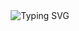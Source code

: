 
<div style="display: flex; justify-content: center; align-items: right; height: 100vh; margin: 0;">
    <img src="https://readme-typing-svg.herokuapp.com/?font=Fira+Code&weight=500&size=25&duration=5012&pause=1000&center=true&vCenter=true&width=700&lines=👾+🤖+Hi%2C+I%27m+Alvaro+💻+😎+🤖+👾" alt="Typing SVG">
</div>


<p align="center"> 
  📢 Hi, I'm <b>Alvaro</b>, a passionate self-taught software and Hardware Computer. Enjoy to code!  🥑
  :)
</p>
<h3 align="center">I'm an student of Software and System's Engineering </h3>
<p align="center">
  <a href="mailto:socop2412@gmail.com"><img src="https://img.shields.io/badge/Gmail-D14836?style=for-the-badge&logo=gmail&logoColor=white&link=mailto:socop2412@gmail.com"/></a>&nbsp;&nbsp;
  <a href=""><img src="https://img.shields.io/badge/Stack_Overflow-FE7A16?style=for-the-badge&logo=stack-overflow&logoColor=white&link=https://stackoverflow.com/users/6112286/mr-mars?tab=profile"/></a>&nbsp;&nbsp;
<!--   <a href=""><img src="https://img.shields.io/badge/Discord-7289DA?style=for-the-badge&logo=discord&logoColor=white&link=https://discord.gg/FR9R8dH"/></a>&nbsp;&nbsp; -->
  <a href="https://twitter.com/socop2412"><img src="https://img.shields.io/badge/Twitter-1DA1F2?style=for-the-badge&logo=twitter&logoColor=white&link=https://twitter.com/borjapazr"/></a>&nbsp;&nbsp;
  <a href="https://www.linkedin.com"><img src="https://img.shields.io/badge/LinkedIn-0077B5?style=for-the-badge&logo=linkedin&logoColor=white&link=https://www.linkedin.com/in/borjapazr"/></a>
</p>

<p align="center">   
  <img alt="Java" src="https://img.shields.io/badge/-Java-007396?style=flat-square&logo=Java&logoColor=white" />  
  <img alt="Autocad" src="https://img.shields.io/badge/-Autocad-white?style=flat-square&logo=Autodesk&logoColor=maroon" />  
  <img alt="Python" src="https://img.shields.io/badge/-Python-3776AB?style=flat-square&logo=Python&logoColor=white" />          
  <img alt="Linux" src="https://img.shields.io/badge/-Linux-FCC624?style=flat-square&logo=Linux&logoColor=white" />
  <img alt="Chrome" src="https://img.shields.io/badge/-Chrome-4285F4?style=flat-square&logo=Google+Chrome&logoColor=white" />                     
  <img alt="git" src="https://img.shields.io/badge/-Git-F05032?style=flat-square&logo=git&logoColor=white" />
  <img alt="npm" src="https://img.shields.io/badge/-NPM-CB3837?style=flat-square&logo=npm&logoColor=white" />
  <img alt="html5" src="https://img.shields.io/badge/-HTML5-E34F26?style=flat-square&logo=html5&logoColor=white" />  
  <img alt="html5" src="https://img.shields.io/badge/-CSS-1572B6?style=flat-square&logo=CSS3&logoColor=WHITE" />  
  <img alt="Brave browser" src="https://img.shields.io/badge/-Opera_GX-ff0000?style=flat-square&logo=opera&logoColor=white" />
  <img alt="Visual Studio Code" src="https://img.shields.io/badge/-Visual_Studio_Code-007ACC?style=flat-square&logo=Visual+Studio+Code&logoColor=white" />
  <img alt="Spring" src="https://img.shields.io/badge/-Spring-6DB33F?style=flat-square&logo=Spring&logoColor=white" />
  <!-- <img alt="ESLint" src="https://img.shields.io/badge/-ESLint-6464e2?style=flat-square&logo=Eslint&logoColor=white" /> -->         
 <img alt="MariaDB" src="https://img.shields.io/badge/-MariaDB-003545?style=flat-square&logo=MariaDB&logoColor=white" />  
  <img alt="PostgreSQL" src="https://img.shields.io/badge/-PostgreSQL-336791?style=flat-square&logo=PostgreSQL&logoColor=white" />
  <img alt="Kafka" src="https://img.shields.io/badge/-Kafka-231F20?style=flat-square&logo=Apache+Kafka&logoColor=white" />
  <img alt="Redis" src="https://img.shields.io/badge/-Redis-DC382D?style=flat-square&logo=Redis&logoColor=white" />
  <img alt="JWT" src="https://img.shields.io/badge/-JWT-000000?style=flat-square&logo=JSON+Web+Tokens&logoColor=white" /> 
  <img alt="JavaScript" src="https://img.shields.io/badge/-JavaScript-F7DF1E?style=flat-square&logo=JavaScript&logoColor=white" />
   <img alt="IntelliJ IDEA" src="https://img.shields.io/badge/-IntelliJ_IDEA-000000?style=flat-square&logo=IntelliJ+IDEA&logoColor=white" />
<!--   <img alt="WebStorm" src="https://img.shields.io/badge/-WebStorm-000000?style=flat-square&logo=WebStorm&logoColor=white" /> -->
<!--   <img alt="DigitalOcean" src="https://img.shields.io/badge/-DigitalOcean-0080FF?style=flat-square&logo=DigitalOcean&logoColor=white" />  -->
  <img alt="Yarn" src="https://img.shields.io/badge/-Yarn-2C8EBB?style=flat-square&logo=Yarn&logoColor=white" />
  <img alt="AWS" src="https://img.shields.io/badge/-AWS-FF9900?style=flat-square&logo=amazon&logoColor=white" />
 <img alt="React" src="https://img.shields.io/badge/-React-45b8d8?style=flat-square&logo=react&logoColor=white" /> 
  <!-- <img alt="Webpack" src="https://img.shields.io/badge/-Webpack-8DD6F9?style=flat-square&logo=webpack&logoColor=white" />  -->
  <img alt="Docker" src="https://img.shields.io/badge/-Docker-46a2f1?style=flat-square&logo=docker&logoColor=white" />
  <img alt="TypeScript" src="https://img.shields.io/badge/-TypeScript-007ACC?style=flat-square&logo=typescript&logoColor=white" />
  <!-- <img alt="Insomnia" src="https://img.shields.io/badge/-Insomnia-5849BE?style=flat-square&logo=insomnia&logoColor=white" /> -->
  <!-- <img alt="redux" src="https://img.shields.io/badge/-Redux-764ABC?style=flat-square&logo=redux&logoColor=white" /> -->
  <!-- <img alt="Sass" src="https://img.shields.io/badge/-Sass-CC6699?style=flat-square&logo=sass&logoColor=white" /> -->  
   <img alt="angular" src="https://img.shields.io/badge/-Angular-DD0031?style=flat-square&logo=angular&logoColor=white" /> 
<img alt="d3js" src="https://img.shields.io/badge/-D3.js-F9A03C?style=flat-square&logo=d3.js&logoColor=white" />
  <!-- <img alt="Prettier" src="https://img.shields.io/badge/-Prettier-F7B93E?style=flat-square&logo=prettier&logoColor=white" /> -->
  <img alt="MongoDB" src="https://img.shields.io/badge/-MongoDB-13aa52?style=flat-square&logo=mongodb&logoColor=white" />
  <img alt="NodeJS" src="https://img.shields.io/badge/-NodeJS-43853d?style=flat-square&logo=Node.js&logoColor=white" />
  <img alt="Golang" src="https://img.shields.io/badge/-Golang-8BCCFF?style=flat-square&logo=go&logoColor=blue" />
  <img alt="Golang" src="https://img.shields.io/badge/-Android-0168A7?style=flat&logo=android&logoColor=green" />
  <img alt="SonarQube" src="https://img.shields.io/badge/-SonarQube-4E9BCD?style=flat-square&logo=SonarQube&logoColor=white" />
  <img alt="Grafana" src="https://img.shields.io/badge/-Grafana-F46800?style=flat-square&logo=Grafana&logoColor=white" />
  <img alt="ASM" src="https://img.shields.io/badge/-ASM-007AAC?style=flat-square&logo=AssemblyScript&logoColor=white" />
  <img alt="Arduino" src="https://img.shields.io/badge/-Arduino-00979D?style=flat-square&logo=Arduino&logoColor=black" />
  <img alt="Simio" src="https://img.shields.io/badge/-Simio-111111?style=flat-square&logo=Simple%20Icons&logoColor=white" />
  <img alt="Kubernetes" href="https://kubernetes.io/" src="https://img.shields.io/badge/-Kubernetes-326CE5?style=flat-square&logo=Kubernetes&logoColor=white" />
  <img alt="GitLab CI/CD" href="https://about.gitlab.com/stages-devops-lifecycle/cicd/" src="https://img.shields.io/badge/-GitLab%20CI%2FCD-FCA121?style=flat-square&logo=GitLab&logoColor=white" />
  <img alt="Google Cloud" href="https://cloud.google.com/" src="https://img.shields.io/badge/-Google%20Cloud-4285F4?style=flat-square&logo=Google%20Cloud&logoColor=white" />
<img alt="AWS" href="https://aws.amazon.com/" src="https://img.shields.io/badge/-AWS-232F3E?style=flat-square&logo=Amazon%20AWS&logoColor=white" />
<img alt="C++" href="https://en.cppreference.com/" src="https://img.shields.io/badge/-C%2B%2B-00599C?style=flat-square&logo=C%2B%2B&logoColor=white" />
<img alt="Go" href="https://golang.org/" src="https://img.shields.io/badge/-Go-00ADD8?style=flat-square&logo=Go&logoColor=white" />
<img alt="Vue.js" href="https://vuejs.org/" src="https://img.shields.io/badge/-Vue.js-4FC08D?style=flat-square&logo=Vue.js&logoColor=white" />




</p>


<!-- [![GitHub Streak]()](https://git.io/streak-stats) -->

<p align="center">
<a href="https://git.io/streak-stats"><img src="https://streak-stats.demolab.com?user=Alvaro-SP&theme=whatsapp-dark2&border_radius=5&date_format=j%20M%5B%20Y%5D&exclude_days=Sun&card_width=600" alt="GitHub Streak" /></a>
</p>


<img src="https://github-readme-activity-graph.vercel.app/graph?username=Alvaro-SP&bg_color=063003&color=dbbf33&line=3cc3b3&point=37ff00&area=true&hide_border=true)](https://github.com/ashutosh00710/github-readme-activity-graph" style="max-width: 100%;">



<!-- ********************************* SPOTIFY ****************************** -->
<p dir="auto" align="center"><a href="https://spotify-github-profile.kittinanx.com/api/view?uid=3163lwvqslq2xclv62w23ey4avwm&redirect=true" rel="nofollow"><img src="https://spotify-github-profile.kittinanx.com/api/view?uid=3163lwvqslq2xclv62w23ey4avwm&cover_image=true&theme=default&show_offline=false&background_color=121212&interchange=false&bar_color=08fa00&bar_color_cover=false" alt="spotify-github-profile" data-canonical-src="https://spotify-github-profile.vercel.app/api/view?uid=3163lwvqslq2xclv62w23ey4avwm&amp;cover_image=true&amp;theme=default&amp;bar_color=53b14f&amp;bar_color_cover=true" style="max-width: 100%;"></a></p>


<!-- ********************************* GITHUB STATS ****************************** -->
<p align="center">
  <a href=""><img src="https://github-readme-stats-git-masterrstaa-rickstaa.vercel.app/api?username=Alvaro-SP&show_icons=true&theme=highcontrast&cache_seconds=7200&border_radius=30&card_width=650&line_height=35&hide_progress=false&count_private=false&include_all_commits=true"/></a>
 </p>

<!--   https://github-readme-stats.vercel.app/api?username=Alvaro-SP&show_icons=true&theme=highcontrast&border_color=08FA1A&cache_seconds=7200&border_radius=30&card_width=650&line_height=35&hide_progress=false&count_private=false&include_all_commits=true -->
<!--   https://github-readme-stats.vercel.app/api?username=Alvaro-SP&show_icons=true&theme=cobalt&count_private=false&include_all_commits=true -->


<!-- ********************************* A little title to contact me ****************************** -->
<p align="center">
  <a href="https://github.com/Alvaro-SP/Alvaro-SP/pulls"><img src="https://img.shields.io/badge/Ask%20me-anything-1abc9c.svg?style=for-the-badge&link=https://github.com/borjapazr/borjapazr/issues"/></a>
</p>

<!-- ********************************* COMMITS GRAPH ****************************** -->
<p align="center">
  <img src="http://github-profile-summary-cards.vercel.app/api/cards/profile-details?username=Alvaro-SP&theme=blue_green" alt="Perfil de GitHub">
</p>

<!-- ********************************* SNAKE ****************************** -->

<p dir="auto"><a target="_blank" rel="noopener noreferrer" href=""><img src="https://raw.githubusercontent.com/Alvaro-SP/Alvaro-SP/34fd711f71a4be0259ec5e9824ab0bf089fe1b98/github-contribution-grid-snake.svg" alt="mishmanners snake gif" style="max-width: 100%;"></a></p>

<p align="center">
<img src="https://alphaville.github.io/optimization-engine/img/docker.gif" ></a>
</p>

<!-- ********************************* TROFEITOS ****************************** -->
<p align="center">
  <a href="https://github.com/Alvaro-SP/Alvaro-SP">
<img src="https://github-profile-trophy.vercel.app/?username=Alvaro-SP&amp;theme=dracula" ></a>
</p>

<!-- ********************************* MOST USED LANGUAGES ****************************** -->
<!--
<p align="center">
  <a href="https://github.com/Alvaro-SP/Alvaro-SP"><img src="https://github-readme-stats-git-masterrstaa-rickstaa.vercel.app/api/top-langs/?username=Alvaro-SP&layout=compact&show_icons=true&theme=radical"/></a>
</p> -->

<table align="center">
  <tr>
    <td align="center">
      <img src="http://github-profile-summary-cards.vercel.app/api/cards/stats?username=Alvaro-SP&theme=blue_green" alt="Stats">
    </td>
    <td align="center">
      <img src="http://github-profile-summary-cards.vercel.app/api/cards/most-commit-language?username=Alvaro-SP&theme=blue_green" alt="Lenguaje más utilizado">
    </td>
    <td align="center">
      <img src="http://github-profile-summary-cards.vercel.app/api/cards/productive-time?username=Alvaro-SP&theme=blue_green&utcOffset=8" alt="Horario productivo">
    </td>
  </tr>
</table>


